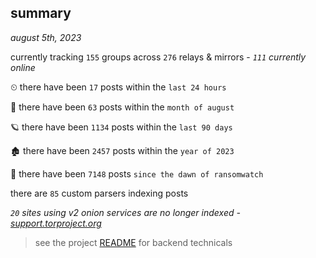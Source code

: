 
## summary
_august 5th, 2023_

currently tracking `155` groups across `276` relays & mirrors - _`111` currently online_

⏲ there have been `17` posts within the `last 24 hours`

🦈 there have been `63` posts within the `month of august`

🪐 there have been `1134` posts within the `last 90 days`

🏚 there have been `2457` posts within the `year of 2023`

🦕 there have been `7148` posts `since the dawn of ransomwatch`

there are `85` custom parsers indexing posts

_`20` sites using v2 onion services are no longer indexed - [support.torproject.org](https://support.torproject.org/onionservices/v2-deprecation/)_

> see the project [README](https://github.com/joshhighet/ransomwatch#ransomwatch--) for backend technicals
